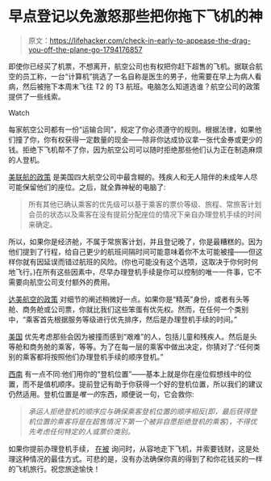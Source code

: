 # 早点登记以免激怒那些把你拖下飞机的神

> 原文：<https://lifehacker.com/check-in-early-to-appease-the-drag-you-off-the-plane-go-1794176857>

即使你已经买了机票，不想离开，航空公司也有权把你赶下超售的飞机。据联合航空的员工称，一台“计算机”挑选了一名自称是医生的男子，他需要在早上为病人看病，然后被拖下本周末飞往 T2 的 T3 航班。电脑怎么知道选谁？航空公司的政策提供了一些线索。

Watch

每家航空公司都有一份“运输合同”，规定了你必须遵守的规则。根据法律，如果他们撞了你，你有权获得一定数量的现金——除非你达成协议拿一张代金券或更少的钱。拒绝下飞机帮不了你，因为航空公司可以随时拒绝那些他们认为正在制造麻烦的人登机。

[美联航的政策](https://www.united.com/web/en-US/content/contract-of-carriage.aspx) 是美国四大航空公司中最含糊的。残疾人和无人陪伴的未成年人尽可能保留他们的座位。之后，就全靠神秘的电脑了:

> 所有其他已确认乘客的优先级可以基于乘客的票价等级、旅程、常旅客计划会员的状态以及乘客在没有提前分配座位的情况下亲自办理登机手续的时间来确定。

所以，如果你是经济舱，不属于常旅客计划，并且登记晚了，你是最糟糕的。因为他们提到了行程，给自己更少的航班间隔时间可能意味着你不太可能被撞——但这样你就有因延误而错过航班的风险。(你也可能没有这个选项，这取决于你何时何地飞行。)在所有这些因素中，尽早办理登机手续是你可以控制的唯一一件事，它不需要向航空公司支付额外的费用。

[达美航空的政策](http://www.delta.com/content/dam/delta-www/pdfs/legal/contract_of_carriage_dom.pdf) 对细节的阐述稍微好一点。如果你是“精英”身份，或者有头等舱、商务舱或公司票，你就比我们这些笨蛋有优先权。然而，在任何一个类别中，“乘客首先根据服务等级进行优先排序，然后是办理登机手续的时间。”

[美国](https://www.aa.com/i18n/Tariffs/AA1.html#0087) 优先考虑那些会因为被撞而感到“艰难”的人，包括儿童和残疾人。然后是头等舱和商务舱的乘客，等等。为了在每一层的乘客中做出决定，你猜对了:“任何类别的乘客都将按照他们办理登机手续的顺序登机。”

[西南](https://www.southwest.com/assets/pdfs/corporate-commitments/contract-of-carriage.pdf) 有一点不同:他们用你的“登机位置”——基本上就是你在座位假想线中的位置，而不是值机顺序。提前登记有助于你获得一个好的登机位置，所以我们的建议仍然适用。登机位置是*唯一的*东西，顺便说一句，它会救你:

> *承运人拒绝登机的顺序应与确保乘客登机位置的顺序相反(即，最后获得登机位置的乘客将是在超售情况下第一个被非自愿拒绝登机的乘客)，不得优先考虑任何特定的人或票价类别。*

如果你提前办理登机手续， [在被](http://lifehacker.com/11-things-that-can-get-you-kicked-off-a-plane-and-how-t-1793838725) 询问时，从容地走下飞机，并索要钱财，这是处理这种情况的最佳方式。可悲的是，没有办法确保你真的得到了和你花钱买的一样的飞机旅行。祝您旅途愉快！